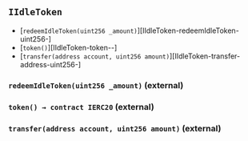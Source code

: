 ## <span id="IIdleToken"></span> `IIdleToken`



- [`redeemIdleToken(uint256 _amount)`][IIdleToken-redeemIdleToken-uint256-]
- [`token()`][IIdleToken-token--]
- [`transfer(address account, uint256 amount)`][IIdleToken-transfer-address-uint256-]
### <span id="IIdleToken-redeemIdleToken-uint256-"></span> `redeemIdleToken(uint256 _amount)` (external)



### <span id="IIdleToken-token--"></span> `token() → contract IERC20` (external)



### <span id="IIdleToken-transfer-address-uint256-"></span> `transfer(address account, uint256 amount)` (external)



